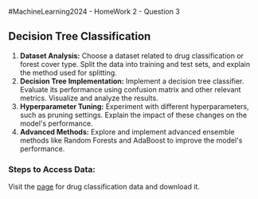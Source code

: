 #MachineLearning2024 - HomeWork 2 - Question 3
## Decision Tree Classification
1. **Dataset Analysis:** Choose a dataset related to drug classification or forest cover type. Split the data into training and test sets, and explain the method used for splitting.
2. **Decision Tree Implementation:** Implement a decision tree classifier. Evaluate its performance using confusion matrix and other relevant metrics. Visualize and analyze the results.
3. **Hyperparameter Tuning:** Experiment with different hyperparameters, such as pruning settings. Explain the impact of these changes on the model's performance.
4. **Advanced Methods:** Explore and implement advanced ensemble methods like Random Forests and AdaBoost to improve the model's performance.
### Steps to Access Data:
Visit the [page](https://www.kaggle.com/datasets/pablomgomez21/drugs-a-b-c-x-y-for-decision-trees) for drug classification data and download it.
